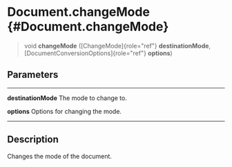 Document.changeMode {#Document.changeMode}
===================

> void **changeMode** ([ChangeMode]{role="ref"} **destinationMode**,
> [DocumentConversionOptions]{role="ref"} **options**)

Parameters
----------

  --------------------- --------------------------------
  **destinationMode**   The mode to change to.

  **options**           Options for changing the mode.
  --------------------- --------------------------------

Description
-----------

Changes the mode of the document.
